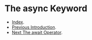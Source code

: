 # The async Keyword #

- [Index](../).
- [Previous Introduction](./Introduction).
- [Next The await Operator](./TheAwaitOperator).
